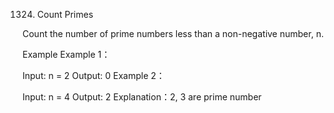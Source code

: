 1324. Count Primes

Count the number of prime numbers less than a non-negative number, n.

Example
Example 1：

Input: n = 2
Output: 0
Example 2：

Input: n = 4
Output: 2
Explanation：2, 3 are prime number
